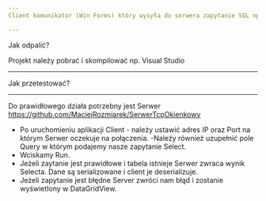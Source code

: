 ```yaml
---
Client komunikator (Win Forms) który wysyła do serwera zapytanie SQL np. Select do aplikacji Server która wykona zapytanie na bazie danych Mysql i wyśle do niego wynik.

---
```


Jak odpalić?

Projekt należy pobrać i skompilować np. Visual Studio

---

Jak przetestować?

---
Do prawidłowego działa potrzebny jest Serwer https://github.com/MaciejRozmiarek/SerwerTcpOkienkowy

- Po uruchomieniu aplikacji Client - należy ustawić adres IP oraz Port na którym Serwer oczekuje na połączenia.
-Należy również uzupełnić pole Query w którym podajemy nasze zapytanie Select.
- Wciskamy Run.
- Jeżeli zaytanie jest prawidłowe i tabela istnieje Serwer zwraca wynik Selecta. Dane są serializowane i client je deserializuje.
- Jeżeli zapytanie jest błędne Server zwróci nam błąd i zostanie wyświetlony w DataGridView.

